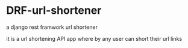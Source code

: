 # DRF-url-shortener
a django rest framwork url shortener

it is a url shortening API app where by any user can short their url links 
